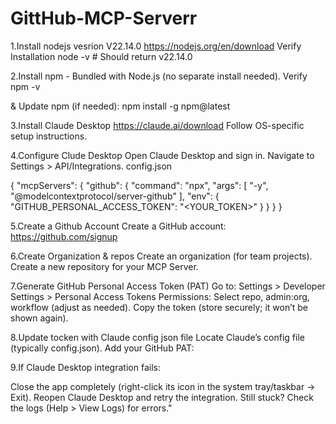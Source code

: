 # GittHub-MCP-Serverr

1.Install nodejs vesrion V22.14.0
https://nodejs.org/en/download
Verify Installation
node -v  # Should return v22.14.0

2.Install npm - Bundled with Node.js (no separate install needed).
Verify 
npm -v

& Update npm (if needed):
npm install -g npm@latest

3.Install Claude Desktop
https://claude.ai/download
Follow OS-specific setup instructions.

4.Configure Clude Desktop 
Open Claude Desktop and sign in.
Navigate to Settings > API/Integrations.
config.json

{
  "mcpServers": {
    "github": {
      "command": "npx",
      "args": [
        "-y",
        "@modelcontextprotocol/server-github"
      ],
      "env": {
        "GITHUB_PERSONAL_ACCESS_TOKEN": "<YOUR_TOKEN>"
      }
    }
  }
}

5.Create a Github Account
Create a GitHub account: https://github.com/signup

6.Create Organization & repos
Create an organization (for team projects).
Create a new repository for your MCP Server.

7.Generate GitHub Personal Access Token (PAT)
Go to: Settings > Developer Settings > Personal Access Tokens
Permissions: Select repo, admin:org, workflow (adjust as needed).
Copy the token (store securely; it won’t be shown again).

8.Update tocken with Claude config json file
Locate Claude’s config file (typically config.json).
Add your GitHub PAT:


9.If Claude Desktop integration fails:

Close the app completely (right-click its icon in the system tray/taskbar → Exit).
Reopen Claude Desktop and retry the integration.
Still stuck? Check the logs (Help > View Logs) for errors."


